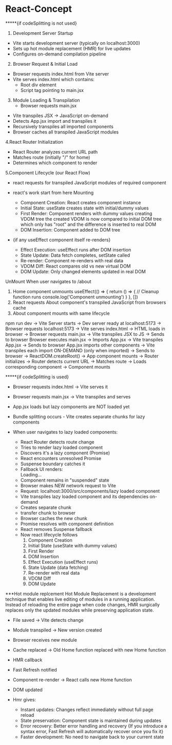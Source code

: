 # React-Concept
*****{if codeSplitting is not used}
1. Development Server Startup
  - Vite starts development server (typically on localhost:3000)
  - Sets up hot module replacement (HMR) for live updates
  - Configures on-demand compilation pipeline

2. Browser Request & Initial Load
  - Browser requests index.html from Vite server
  - Vite serves index.html which contains:
    - Root div element
    - Script tag pointing to main.jsx

3. Module Loading & Transpilation
   - Browser requests main.jsx
  - Vite transpiles JSX → JavaScript on-demand
  - Detects App.jsx import and transpiles it
  - Recursively transpiles all imported components
  - Browser caches all transpiled JavaScript modules

4.React Router Initialization
  - React Router analyzes current URL path
  - Matches route (initially "/" for home)
  - Determines which component to render

5.Component Lifecycle (our React Flow)
  - react requests for transpiled JavaScript modules of required component

  - react's work start from here
  Mounting
     - Component Creation: React creates component instance
     - Initial State: useState creates state with initial/dummy values
     - First Render: Component renders with dummy values creating VDOM tree
        the created VDOM is now compared to initial DOM tree which only has "root" and the difference is inserted to real DOM
     - DOM Insertion: Component added to DOM tree
  - {if any useEffect component itself re-renders}
     - Effect Execution: useEffect runs after DOM insertion
     - State Update: Data fetch completes, setState called
     - Re-render: Component re-renders with real data
     - VDOM Diff: React compares old vs new virtual DOM
     - DOM Update: Only changed elements updated in real DOM

  UnMount
   When user navigates to /about 
  1. Home component unmounts 
    useEffect(() => { return () => { 
    // Cleanup function runs 
    console.log('Component unmounting') } }, []) 
 2. React requests About component's transpiled JavaScript from browsers cache 
 3. About component mounts with same lifecycle


npm run dev → Vite Server starts → Dev server ready at localhost:5173 
→ Browser requests localhost:5173 → Vite serves index.html → HTML loads in browser
→ Browser requests main.jsx → Vite transpiles JSX to JS → Sends to browser
Browser executes main.jsx → Imports App.jsx → Vite transpiles App.jsx → Sends to browser
App.jsx imports other components → Vite transpiles each import ON-DEMAND (only when imported) → Sends to browser
→ ReactDOM.createRoot() → App component mounts → Router initializes 
→ Router detects current URL → Matches route → Loads corresponding component → Component mounts

*****{if codeSplitting is used}
- Browser requests index.html → Vite serves it
- Browser requests main.jsx → Vite transpiles and serves
- App.jsx loads but lazy components are NOT loaded yet
- Bundle splitting occurs - Vite creates separate chunks for lazy components

- When user navigates to lazy loaded components:
  - React Router detects route change
  - Tries to render lazy loaded component
  - Discovers it's a lazy component (Promise)
  - React encounters unresolved Promise
  - Suspense boundary catches it
  - Fallback UI renders: <div>Loading...</div>
  - Component remains in "suspended" state
  - Browser makes NEW network request to Vite
  - Request: localhost:3000/src/components/lazy loaded component
  - Vite transpiles lazy loaded component and its dependencies on-demand
  - Creates separate chunk
  - transfer chunk to browser
  - Browser caches the new chunk
  - Promise resolves with component definition
  - React removes Suspense fallback
  - Now react lifecycle follows
    1. Component Creation
    2. Initial State (useState with dummy values)
    3. First Render
    4. DOM Insertion  
    5. Effect Execution (useEffect runs)
    6. State Update (data fetching)
    7. Re-render with real data
    8. VDOM Diff
    9. DOM Update


***Hot module replcement
Hot Module Replacement is a development technique that enables live editing of modules in a running application. Instead of reloading the entire page when code changes, HMR surgically replaces only the updated modules while preserving application state.

- File saved → Vite detects change
- Module transpiled → New version created
- Browser receives new module
- Cache replaced → Old Home function replaced with new Home function
- HMR callback 
- Fast Refresh notified 
- Component re-render → React calls new Home function
- DOM updated


- Hmr gives:
    - Instant updates: Changes reflect immediately without full page reload
    - State preservation: Component state is maintained during updates
    - Error recovery: Better error handling and recovery {If you introduce a syntax error, Fast Refresh will automatically recover once you fix it}
    - Faster development: No need to navigate back to your current state
